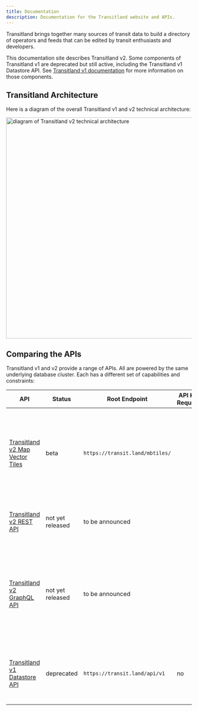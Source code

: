 ```yaml
---
title: Documentation
description: Documentation for the Transitland website and APIs.
---
```


Transitland brings together many sources of transit data to build a directory of operators and feeds that can be edited by transit enthusiasts and developers.

<b-message type="is-warning" has-icon>

  This documentation site describes Transitland v2. Some components of Transitland v1 are deprecated but still active, including the Transitland v1 Datastore API. See [Transitland v1 documentation](/documentation/v1) for more information on those components.

</b-message>

## Transitland Architecture

Here is a diagram of the overall Transitland v1 and v2 technical architecture:

<img class="image" style="width:600px" src="/images/tlv2/tlv2-architecture.png" alt="diagram of Transitland v2 technical architecture">

## Comparing the APIs

Transitland v1 and v2 provide a range of APIs. All are powered by the same underlying database cluster. Each has a different set of capabilities and constraints:

| API                             | Status           | Root Endpoint                   | API Key Required                        | Cost                    | Uses                                                                                                                             |
| ------------------------------- | ---------------- | ------------------------------- | --------------------------------------- | ----------------------- | -------------------------------------------------------------------------------------------------------------------------------- |
| [Transitland v2 Map Vector Tiles](/documentation/vector-tiles) | beta             | `https://transit.land/mbtiles/` | <b-icon icon="check-bold" title="yes"/> | free (with rate limits) | Powers the [map](/map). Build your own web maps of stop locations and route geometries. In Mapbox Vector Tile (MVT) format.      |
| [Transitland v2 REST API](/documentation/rest-api)         | not yet released | to be announced                 | <b-icon icon="check-bold" title="yes"/> | free (with rate limits) | Fast and easy queries for accessing common data.                                                                                 |
| [Transitland v2 GraphQL API](/documentation/graphql-api)      | not yet released | to be announced                 | <b-icon icon="check-bold" title="yes"/> | paid                    | The most flexible API for performing a wide variety of queries and analyses. May be slower than v2 REST API for certain queries. |
| [Transitland v1 Datastore API](/documentation/datastore/)    | deprecated       | `https://transit.land/api/v1`   | no                                      | free (with rate limits) | Original API for exploring data and powering apps. Has some performance limitations.                                             |
